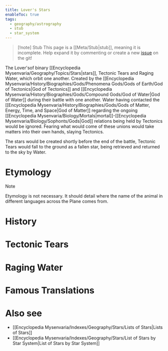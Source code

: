 ```yaml
---
title: Lover's Stars
enableToc: true
tags:
  - geography/astrography
  - stub
  - star_system
---
```


> [!note] Stub
> This page is a [[Meta/Stub|stub]], meaning it is incomplete. Help expand it by commenting or create a new [issue](https://github.com/RagtimeGal/quartz--encyclopedia-mysenvaria/issues/new/choose) on the git!


The Lover's[](Meta/Stubs.md)of binary [[Encyclopedia Mysenvaria/Geography/Topics/Stars|stars]], Tectonic Tears and Raging Water, which orbit one another. Created by the [[Encyclopedia Mysenvaria/History/Biographies/Gods/Phenomena Gods/Gods of Earth/God of Tectonics|God of Tectonics]] and [[Encyclopedia Mysenvaria/History/Biographies/Gods/Compound Gods/God of Water|God of Water]] during their battle with one another. Water having contacted the [[Encyclopedia Mysenvaria/History/Biographies/Gods/Gods of Matter, Energy, Time, and Space|God of Matter]] regarding the ongoing [[Encyclopedia Mysenvaria/Biology/Mortals|mortal]]-[[Encyclopedia Mysenvaria/Biology/Sophonts/Gods|God]] relations being held by Tectonics would be ignored. Fearing what would come of these unions would take matters into their own hands, slaying Tectonics.

The stars would be created shortly before the end of the battle, Tectonic Tears would fall to the ground as a fallen star, being retrieved and returned to the sky by Water.
# Etymology

> [!note]
> Etymology is not necessary. It should detail where the name of the animal in different languages across the Plane comes from.
# History

# Tectonic Tears

# Raging Water

# Famous Translations

# Also see
- [[Encyclopedia Mysenvaria/Indexes/Geography/Stars/Lists of Stars|Lists of Stars]]
- [[Encyclopedia Mysenvaria/Indexes/Geography/Stars/List of Stars by Star System|List of Stars by Star System]]
